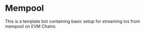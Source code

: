 # Mempool

This is a template bot containing basic setup for streaming txs from mempool on EVM Chains
